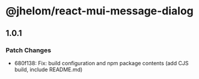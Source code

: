 # @jhelom/react-mui-message-dialog

## 1.0.1

### Patch Changes

- 680f138: Fix: build configuration and npm package contents (add CJS build, include README.md)
